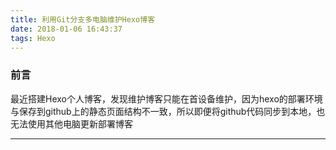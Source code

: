 ```yaml
---
title: 利用Git分支多电脑维护Hexo博客
date: 2018-01-06 16:43:37
tags: Hexo
---
```


### 前言

​	最近搭建Hexo个人博客，发现维护博客只能在首设备维护，因为hexo的部署环境与保存到github上的静态页面结构不一致，所以即便将github代码同步到本地，也无法使用其他电脑更新部署博客

------



